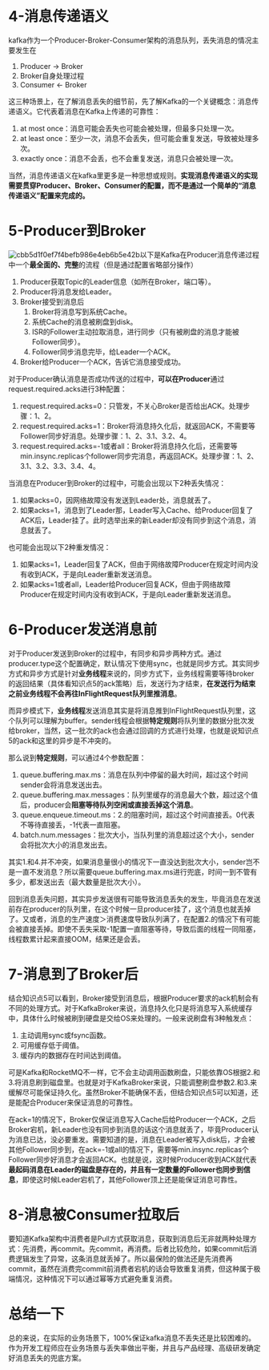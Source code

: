 # 4-消息传递语义

kafka作为一个Producer-Broker-Consumer架构的消息队列，丢失消息的情况主要发生在

1. Producer → Broker
2. Broker自身处理过程
3. Consumer ← Broker

这三种场景上，在了解消息丢失的细节前，先了解Kafka的一个关键概念：消息传递语义。它代表着消息在Kafka上传递的可靠性：

1. at most once：消息可能会丢失也可能会被处理，但最多只处理一次。
2. at least once：至少一次，消息不会丢失，但可能会重复发送，导致被处理多次。
3. exactly once：消息不会丢，也不会重复发送，消息只会被处理一次。

当然，消息传递语义在kafka里更多是一种思想或规则。**实现消息传递语义的实现需要贯穿Producer、Broker、Consumer的配置，而不是通过一个简单的“消息传递语义”配置来完成的。**

# 5-Producer到Broker

![cbb5d1f0ef7f4befb986e4eb6b5e42b](https://user-images.githubusercontent.com/48977889/169038097-f42ca1d6-be45-4afa-8ba2-755a35bf4519.png)以下是Kafka在Producer消息传递过程中一个**最全面的、完整**的流程（但是通过配置省略部分操作）

1. Producer获取Topic的Leader信息（如所在Broker，端口等）。
2. Producer将消息发给Leader。
3. Broker接受到消息后
   1. Broker将消息写到系统Cache。
   2. 系统Cache的消息被刷盘到disk。
   3. ISR的Follower主动拉取消息，进行同步（只有被刷盘的消息才能被Follower同步）。
   4. Follower同步消息完毕，给Leader一个ACK。
4. Broker给Producer一个ACK，告诉它消息接受成功。

对于Producer确认消息是否成功传送的过程中，**可以在Producer**通过request.required.acks进行3种配置：

1. request.required.acks=0：只管发，不关心Broker是否给出ACK。处理步骤：1、2。
2. request.required.acks=1：Broker将消息持久化后，就返回ACK，不需要等Follower同步好消息。处理步骤：1、2、3.1、3.2、4。
3. request.required.acks=-1或者all：Broker将消息持久化后，还需要等min.insync.replicas个follower同步完消息，再返回ACK。处理步骤：1、2、3.1、3.2、3.3、3.4、4。

当消息在Producer到Broker的过程中，可能会出现以下2种丢失情况：

1. 如果acks=0，因网络故障没有发送到Leader处，消息就丢了。
2. 如果acks=1，消息到了Leader那，Leader写入Cache、给Producer回复了ACK后，Leader挂了。此时选举出来的新Leader却没有同步到这个消息，消息就丢了。

也可能会出现以下2种重发情况：

1. 如果acks=1，Leader回复了ACK，但由于网络故障Producer在规定时间内没有收到ACK，于是向Leader重新发送消息。
2. 如果acks=1或者all，Leader给Producer回复ACK，但由于网络故障Producer在规定时间内没有收到ACK，于是向Leader重新发送消息。

# 6-Producer发送消息前

对于Producer发送到Broker的过程中，有同步和异步两种方式。通过producer.type这个配置确定，默认情况下使用sync，也就是同步方式。其实同步方式和异步方式是针对**业务线程**来说的，同步方式下，业务线程需要等待broker的返回结果（具体看知识点5的ack策略）后，发送行为才结束，**在发送行为结束之前业务线程不会再往InFlightRequest队列里推消息**。

而异步模式下，**业务线程**发送消息其实是将消息推到InFlightRequest队列里，这个队列可以理解为buffer。sender线程会根据**特定规则**将队列里的数据分批次发给broker，当然，这一批次的ack也会通过回调的方式进行处理，也就是说知识点5的ack和这里的异步是不冲突的。

那么说到**特定规则**，可以通过4个参数配置：

1. queue.buffering.max.ms：消息在队列中停留的最大时间，超过这个时间sender会将消息发送出去。
2. queue.buffering.max.messages：队列里缓存的消息最大个数，超过这个值后，producer会**阻塞等待队列空闲或直接丢掉这个消息**。
3. queue.enqueue.timeout.ms：2.的阻塞时间，超过这个时间直接丢。0代表不等待直接丢，-1代表一直阻塞。
4. batch.num.messages：批次大小，当队列里的消息超过这个大小，sender会将批次大小的消息发出去。

其实1.和4.并不冲突，如果消息量很小的情况下一直没达到批次大小，sender岂不是一直不发消息？所以需要queue.buffering.max.ms进行兜底，时间一到不管有多少，都发送出去（最大数量是批次大小）。

回到消息丢失问题，其实异步发送很有可能导致消息丢失的发生，毕竟消息在发送前存在producer的队列里，在这个时候一旦producer挂了，这个消息也就丢掉了。又或者，消息的生产速度＞消费速度导致队列满了，在配置2.的情况下有可能会被直接丢掉。即使不丢失采取-1配置一直阻塞等待，导致后面的线程一同阻塞，线程数累计起来直接OOM，结果还是会丢。

# 7-消息到了Broker后

结合知识点5可以看到，Broker接受到消息后，根据Producer要求的ack机制会有不同的处理方式。对于KafkaBroker来说，消息持久化只是将消息写入系统缓存中，具体什么时候被刷到硬盘是交给OS来处理的。一般来说刷盘有3种触发点：

1. 主动调用sync或fsync函数。
2. 可用缓存低于阈值。
3. 缓存内的数据存在时间达到阈值。

可是Kafka和RocketMQ不一样，它不会主动调用函数刷盘，只能依靠OS根据2.和3.将消息刷到磁盘里。也就是对于KafkaBroker来说，只能调整刷盘参数2.和3.来缓解尽可能保证持久化。虽然Broker不能确保不丢，但结合知识点5可以知道，还是能配合Producer来保证消息的可靠性。

在ack=1的情况下，Broker仅保证消息写入Cache后给Producer一个ACK，之后Broker宕机，新Leader也没有同步到消息的话这个消息就丢了，毕竟Producer认为消息已达，没必要重发。需要知道的是，消息在Leader被写入disk后，才会被其他Follower同步到，在ack=-1或all的情况下，需要等min.insync.replicas个Follower同步好消息才会返回ACK。也就是说，这时候Producer收到ACK就代表**最起码消息在Leader的磁盘是存在的，并且有一定数量的Follower也同步到信息**，即使这时候Leader宕机了，其他Follower顶上还是能保证消息可靠性。

# 8-消息被Consumer拉取后

要知道Kafka架构中消费者是Pull方式获取消息，获取到消息后无非就两种处理方式：先消费，再commit。先commit，再消费。后者比较危险，如果commit后消费逻辑发生了异常，这条消息就丢掉了。所以最保险的做法还是先消费再commit，虽然在消费完commit前消费者宕机的话会导致重复消费，但这种属于极端情况，这种情况下可以通过幂等方式避免重复消费。

# 总结一下

总的来说，在实际的业务场景下，100%保证kafka消息不丢失还是比较困难的。作为开发工程师应在业务场景与丢失率做出平衡，并且与产品经理、高级研发确定好消息丢失的兜底方案。

